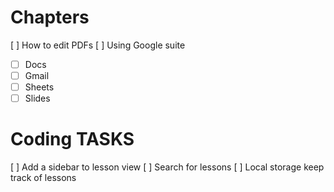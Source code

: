 # Chapters

[ ] How to edit PDFs
[ ] Using Google suite

-   [ ] Docs
-   [ ] Gmail
-   [ ] Sheets
-   [ ] Slides

# Coding TASKS

[ ] Add a sidebar to lesson view
[ ] Search for lessons
[ ] Local storage keep track of lessons
